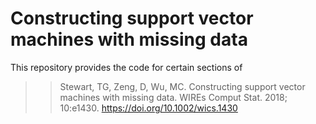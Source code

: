 # Constructing support vector machines with missing data

This repository provides the code for certain sections of

>> Stewart, TG, Zeng, D, Wu, MC. Constructing support vector machines with missing data. WIREs Comput Stat. 2018; 10:e1430. https://doi.org/10.1002/wics.1430
